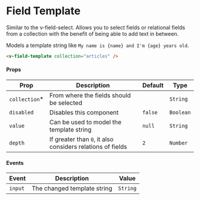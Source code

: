 # Field Template

Similar to the v-field-select. Allows you to select fields or relational fields from a collection with the benefit of
being able to add text in between.

Models a template string like `My name is {name} and I'm {age} years old`.

```html
<v-field-template collection="articles" />
```

#### Props

| Prop           | Description                                                | Default | Type      |
| -------------- | ---------------------------------------------------------- | ------- | --------- |
| `collection`\* | From where the fields should be selected                   |         | `String`  |
| `disabled`     | Disables this component                                    | `false` | `Boolean` |
| `value`        | Can be used to model the template string                   | `null`  | `String`  |
| `depth`        | If greater than `0`, it also considers relations of fields | `2`     | `Number`  |

#### Events

| Event   | Description                 | Value    |
| ------- | --------------------------- | -------- |
| `input` | The changed template string | `String` |
